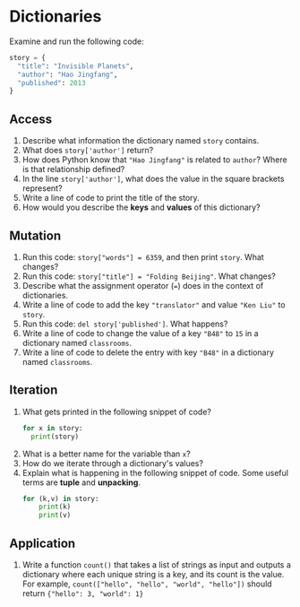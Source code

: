 # Dictionaries
Examine and run the following code:

```py
story = {
  "title": "Invisible Planets",
  "author": "Hao Jingfang",
  "published": 2013
}
```

## Access
1. Describe what information the dictionary named `story` contains.
1. What does `story['author']` return?
1. How does Python know that `"Hao Jingfang"` is related to `author`? Where is that relationship defined?
1. In the line `story['author']`, what does the value in the square brackets represent?
1. Write a line of code to print the title of the story.
1. How would you describe the **keys** and **values** of this dictionary?

## Mutation
1. Run this code: `story["words"] = 6359`, and then print `story`. What changes?
1. Run this code: `story["title"] = "Folding Beijing"`. What changes?
1. Describe what the assignment operator (`=`) does in the context of dictionaries.
1. Write a line of code to add the key `"translator"` and value `"Ken Liu"` to `story`.
1. Run this code: `del story['published']`. What happens?
1. Write a line of code to change the value of a key `"B48"` to `15` in a dictionary named `classrooms`.
1. Write a line of code to delete the entry with key `"B48"` in a dictionary named `classrooms`.

## Iteration
1. What gets printed in the following snippet of code?
    ```py
    for x in story:
      print(story)
    ```
1. What is a better name for the variable than `x`?
1. How do we iterate through a dictionary's values?
1. Explain what is happening in the following snippet of code. Some useful terms are **tuple** and **unpacking**.
    ```py
    for (k,v) in story:
        print(k)
        print(v)
    ```

## Application
1. Write a function `count()` that takes a list of strings as input and outputs a dictionary where each unique string is a key, and its count is the value. For example, `count(["hello", "hello", "world", "hello"])` should return `{"hello": 3, "world": 1}`
